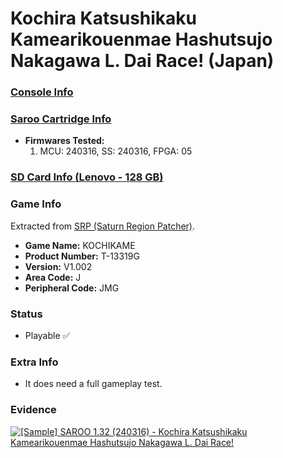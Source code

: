 # Kochira Katsushikaku Kamearikouenmae Hashutsujo Nakagawa L. Dai Race! (Japan)

### [Console Info](../../../../../Info/Consoles/VA13/README.md)

### [Saroo Cartridge Info](../../../../../Info/Cartridges/RetroGameParadiseStore/1.32F/README.md)

- <b>Firmwares Tested:</b>
  1. MCU: 240316, SS: 240316, FPGA: 05

### [SD Card Info (Lenovo - 128 GB)](../../../../../Info/SdCards/Lenovo/128GB/fat32/README.md)

### Game Info

Extracted from [SRP (Saturn Region Patcher)](https://segaxtreme.net/resources/saturn-region-patcher.81/download).

- <b>Game Name:</b> KOCHIKAME
- <b>Product Number:</b> T-13319G
- <b>Version:</b> V1.002
- <b>Area Code:</b> J
- <b>Peripheral Code:</b> JMG

### Status

- Playable :white_check_mark:

### Extra Info

- It does need a full gameplay test.

### Evidence

[![[Sample] SAROO 1.32 (240316) - Kochira Katsushikaku Kamearikouenmae Hashutsujo Nakagawa L. Dai Race!](https://img.youtube.com/vi/a94sSCmlPN0/0.jpg)](https://www.youtube.com/watch?v=a94sSCmlPN0)
